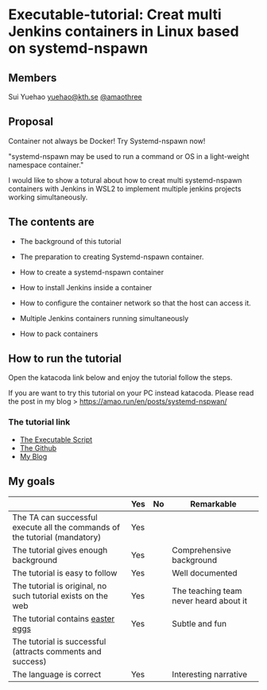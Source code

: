 # Executable-tutorial: Creat multi Jenkins containers in Linux based on systemd-nspawn

## Members

Sui Yuehao yuehao@kth.se [@amaothree](https://github.com/amaothree)

## Proposal

Container not always be Docker! Try Systemd-nspawn now!  

"systemd-nspawn may be used to run a command or OS in a light-weight namespace container."

I would like to show a totural about how to creat multi systemd-nspawn containers with Jenkins in WSL2 to implement multiple jenkins projects working simultaneously.

## The contents are

* The background of this tutorial

* The preparation to creating Systemd-nspawn container.

* How to create a systemd-nspawn container

* How to install Jenkins inside a container

* How to configure the container network so that the host can access it.

* Multiple Jenkins containers running simultaneously

* How to pack containers

## How to run the tutorial

Open the katacoda link below and enjoy the tutorial follow the steps.

If you are want to try this tutorial on your PC instead katacoda. Please read the post in my blog > https://amao.run/en/posts/systemd-nspwan/

### The tutorial link

* [The Executable Script](https://www.katacoda.com/amaothree/scenarios/nspwan)
* [The Github](https://github.com/amaothree/katacoda-scenarios/tree/main/nspwan)
* [My Blog](https://amao.run/en/posts/systemd-nspwan/)

## My goals

|                                             | Yes | No | Remarkable |
|-------------------------------------------- | ----|----|-------------|
|The TA can successful execute all the commands of the tutorial (mandatory) | Yes | |  |
|The tutorial gives enough background | Yes |  | Comprehensive background |
|The tutorial is easy to follow  | Yes |  | Well documented |
|The tutorial is original, no such tutorial exists on the web | Yes |  | The teaching team never heard about it |
|The tutorial contains [easter eggs](https://github.com/OrkoHunter/python-easter-eggs) | Yes |  | Subtle and fun |
|The tutorial is successful (attracts comments and success) |  |  |  |
|The language is correct | Yes |  | Interesting narrative  |